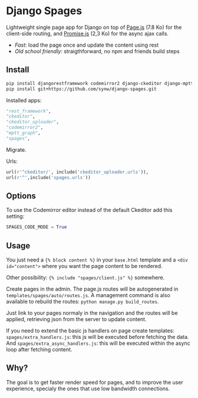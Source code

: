 # Django Spages

Lightweight single page app for Django on top of [Page.js](https://github.com/visionmedia/page.js) (7.8 Ko) for
the client-side routing, and [Promise.js](https://github.com/stackp/promisejs) (2,3 Ko) for the async ajax calls. 

- *Fast*: load the page once and update the content using rest
- *Old school friendly*: straigthforward, no npm and friends build steps

## Install

  ```bash
pip install djangorestframework codemirror2 django-ckeditor django-mptt-graph
pip install git+https://github.com/synw/django-spages.git
  ```

Installed apps:

  ```python
"rest_framework",
"ckeditor",
"ckeditor_uploader",
"codemirror2",
"mptt_graph",
"spages",
  ```

Migrate.

Urls:

  ```python
url(r'^ckeditor/', include('ckeditor_uploader.urls')),
url(r'^',include('spages.urls'))
  ```
  
## Options

To use the Codemirror editor instead of the default Ckeditor add this setting:

  ```python
SPAGES_CODE_MODE = True
  ```

## Usage

You just need a ``{% block content %}`` in your ``base.html`` template and a ``<div id="content">`` where you want
the page content to be rendered.

Other possibility: ``{% include "spages/client.js" %}`` somewhere.

Create pages in the admin. The page.js routes will be autogenerated in ``templates/spages/auto/routes.js``. A 
management command is also available to rebuild the routes: ``python manage.py build_routes``. 

Just link to your pages normaly in the navigation and the routes will be applied, retrieving json 
from the server to update content.

If you need to extend the basic js handlers on page create templates: ``spages/extra_handlers.js``: this js will be
executed before fetching the data. And ``spages/extra_async_handlers.js``: this will be executed within the async loop
after fetching content.

## Why?

The goal is to get faster render speed for pages, and to improve the user experience,
specialy the ones that use low bandwidth connections.